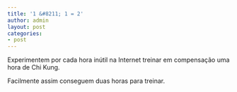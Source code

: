 ```yaml
---
title: '1 &#8211; 1 = 2'
author: admin
layout: post
categories:
- post
---
```

Experimentem por cada hora inútil na Internet treinar em compensação uma hora de Chi Kung.

Facilmente assim conseguem duas horas para treinar.
